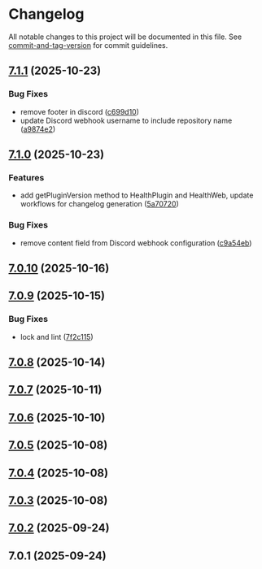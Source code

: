 # Changelog

All notable changes to this project will be documented in this file. See [commit-and-tag-version](https://github.com/absolute-version/commit-and-tag-version) for commit guidelines.

## [7.1.1](https://github.com/Cap-go/capacitor-health/compare/7.1.0...7.1.1) (2025-10-23)


### Bug Fixes

* remove footer in discord ([c699d10](https://github.com/Cap-go/capacitor-health/commit/c699d10a6065e67f029871bcc9fda0e52e9b83d6))
* update Discord webhook username to include repository name ([a9874e2](https://github.com/Cap-go/capacitor-health/commit/a9874e2263027321c0dd8c152e25e1301492be01))

## [7.1.0](https://github.com/Cap-go/capacitor-health/compare/7.0.10...7.1.0) (2025-10-23)


### Features

* add getPluginVersion method to HealthPlugin and HealthWeb, update workflows for changelog generation ([5a70720](https://github.com/Cap-go/capacitor-health/commit/5a7072006116b8daed5ef77e923d19c9f383acf2))


### Bug Fixes

* remove content field from Discord webhook configuration ([c9a54eb](https://github.com/Cap-go/capacitor-health/commit/c9a54eb9ba458f15af05b51dc81eb193acba4091))

## [7.0.10](https://github.com/Cap-go/capacitor-health/compare/7.0.9...7.0.10) (2025-10-16)

## [7.0.9](https://github.com/Cap-go/capacitor-health/compare/7.0.8...7.0.9) (2025-10-15)


### Bug Fixes

* lock and lint ([7f2c115](https://github.com/Cap-go/capacitor-health/commit/7f2c11581d2773d6f626445351c88c361ddd08df))

## [7.0.8](https://github.com/Cap-go/capacitor-health/compare/7.0.7...7.0.8) (2025-10-14)

## [7.0.7](https://github.com/Cap-go/capacitor-health/compare/7.0.6...7.0.7) (2025-10-11)

## [7.0.6](https://github.com/Cap-go/capacitor-health/compare/7.0.5...7.0.6) (2025-10-10)

## [7.0.5](https://github.com/Cap-go/capacitor-health/compare/7.0.4...7.0.5) (2025-10-08)

## [7.0.4](https://github.com/Cap-go/capacitor-health/compare/7.0.3...7.0.4) (2025-10-08)

## [7.0.3](https://github.com/Cap-go/capacitor-health/compare/7.0.2...7.0.3) (2025-10-08)

## [7.0.2](https://github.com/Cap-go/capacitor-health/compare/7.0.1...7.0.2) (2025-09-24)

## 7.0.1 (2025-09-24)
